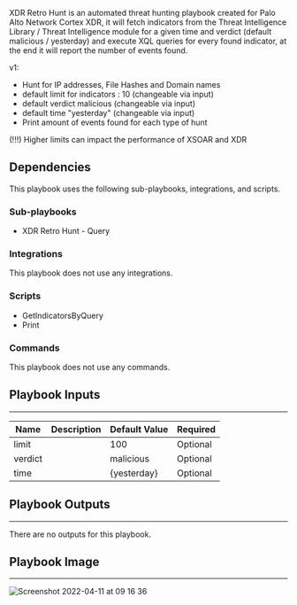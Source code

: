 XDR Retro Hunt is an automated threat hunting playbook created for Palo Alto Network Cortex XDR, it will fetch indicators from the Threat Intelligence Library / Threat Intelligence module for a given time and verdict (default malicious / yesterday) and execute XQL queries for every found indicator, at the end it will report the number of events found.

v1:
- Hunt for IP addresses, File Hashes and Domain names
- default limit for indicators : 10 (changeable via input)
- default verdict malicious (changeable via input)
- default time "yesterday" (changeable via input)
- Print amount of events found for each type of hunt

(!!!) Higher limits can impact the performance of XSOAR and XDR


## Dependencies
This playbook uses the following sub-playbooks, integrations, and scripts.

### Sub-playbooks
* XDR Retro Hunt - Query

### Integrations
This playbook does not use any integrations.

### Scripts
* GetIndicatorsByQuery
* Print

### Commands
This playbook does not use any commands.

## Playbook Inputs
---

| **Name** | **Description** | **Default Value** | **Required** |
| --- | --- | --- | --- |
| limit |  | 100 | Optional |
| verdict |  | malicious | Optional |
| time |  | {yesterday} | Optional |

## Playbook Outputs
---
There are no outputs for this playbook.

## Playbook Image
---
![Screenshot 2022-04-11 at 09 16 36](https://user-images.githubusercontent.com/7138386/162684816-17faada7-50fa-4792-83f3-9633fbefb195.png)
